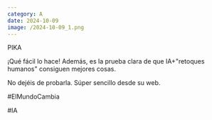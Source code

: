 ```yaml
--- 
category: A 
date: 2024-10-09 
image: /2024-10-09_1.png 
--- 
```


PIKA

¡Qué fácil lo hace! Además, es la prueba clara de que IA+"retoques humanos" consiguen mejores cosas. 

No dejéis de probarla. Súper sencillo desde su web. 

#ElMundoCambia

#IA